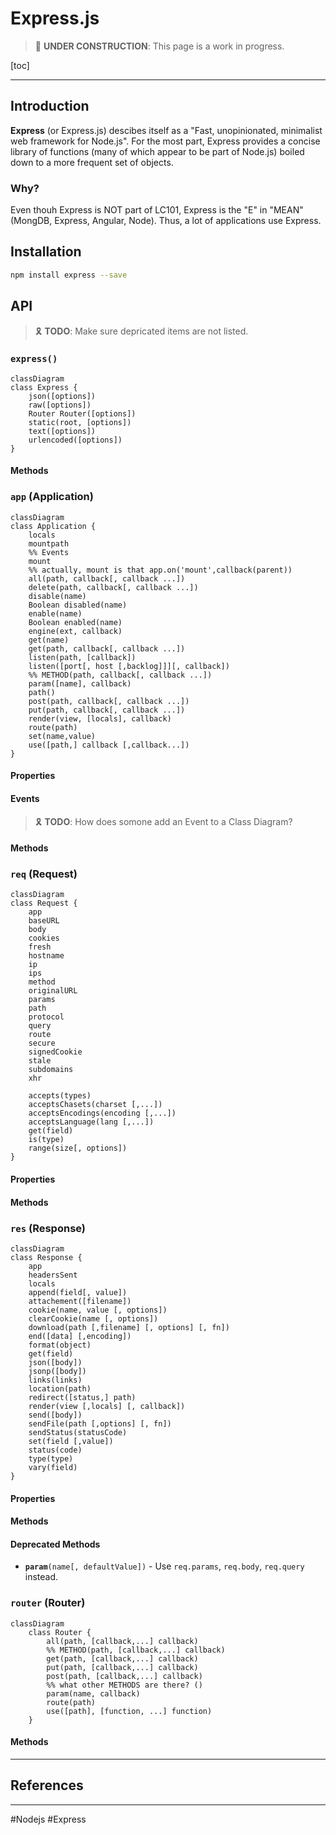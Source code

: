 # Express.js

> :construction: **UNDER CONSTRUCTION**: This page is a work in progress.

[toc]

---

## Introduction

**Express** (or Express.js) descibes itself as a "Fast, unopinionated, minimalist web framework for Node.js".  For the most part, Express provides a concise library of functions (many of which appear to be part of Node.js) boiled down to a more frequent set of objects. 

### Why?

Even thouh Express is NOT part of LC101, Express is the "E" in "MEAN" (MongDB, Express, Angular, Node). Thus, a lot of applications use Express.

## Installation

```bash
npm install express --save
```

## API

> :reminder_ribbon: **TODO**: Make sure depricated items are not listed.

### `express()`

```mermaid
classDiagram
class Express {
	json([options])
	raw([options])
	Router Router([options])
	static(root, [options])
	text([options])
	urlencoded([options])
}
```



#### Methods

### `app` (Application)

```mermaid
classDiagram
class Application {
	locals
	mountpath
	%% Events
	mount
	%% actually, mount is that app.on('mount',callback(parent))
	all(path, callback[, callback ...])
	delete(path, callback[, callback ...])
	disable(name)
	Boolean disabled(name)
	enable(name)
	Boolean enabled(name)
	engine(ext, callback)
	get(name)
	get(path, callback[, callback ...])
	listen(path, [callback])
	listen([port[, host [,backlog]]][, callback])
	%% METHOD(path, callback[, callback ...])
	param([name], callback)
	path()
	post(path, callback[, callback ...])
	put(path, callback[, callback ...])
	render(view, [locals], callback)
	route(path)
	set(name,value)
	use([path,] callback [,callback...])
}
```



#### Properties

#### Events

> :reminder_ribbon: **TODO**: How does somone add an Event to a Class Diagram?

#### Methods

### `req` (Request)

```mermaid
classDiagram
class Request {
	app
	baseURL
	body
	cookies
	fresh
	hostname
	ip
	ips
	method
	originalURL
	params
	path
	protocol
	query
	route
	secure
	signedCookie
	stale
	subdomains
	xhr
	
	accepts(types)
	acceptsChasets(charset [,...])
	acceptsEncodings(encoding [,...])
	acceptsLanguage(lang [,...])
	get(field)
	is(type)
	range(size[, options])
}
```

#### Properties

#### Methods

### `res` (Response)

```mermaid
classDiagram
class Response {
	app
	headersSent
	locals
	append(field[, value])
	attachement([filename])
	cookie(name, value [, options])
	clearCookie(name [, options])
	download(path [,filename] [, options] [, fn])
	end([data] [,encoding])
	format(object)
	get(field)
	json([body])
	jsonp([body])
	links(links)
	location(path)
	redirect([status,] path)
	render(view [,locals] [, callback])
	send([body])
	sendFile(path [,options] [, fn])
	sendStatus(statusCode)
	set(field [,value])
	status(code)
	type(type)
	vary(field)
}
```

#### Properties

#### Methods

#### Deprecated Methods

* **`param`**`(name[, defaultValue])` - Use `req.params`, `req.body`, `req.query` instead.

### `router` (Router)

```mermaid
classDiagram
	class Router {
		all(path, [callback,...] callback)
		%% METHOD(path, [callback,...] callback)
		get(path, [callback,...] callback)
		put(path, [callback,...] callback)
		post(path, [callback,...] callback)
		%% what other METHODS are there? ()
		param(name, callback)
		route(path)
		use([path], [function, ...] function)
	}
```

#### Methods



---

## References

[ ^ express ]: ExpressJS.com(https://expressjs.com/).

[^ express-api ]: ExpressJS.com - [4.x API](https://expressjs.com/en/4x/api.html).

---

#Nodejs #Express
